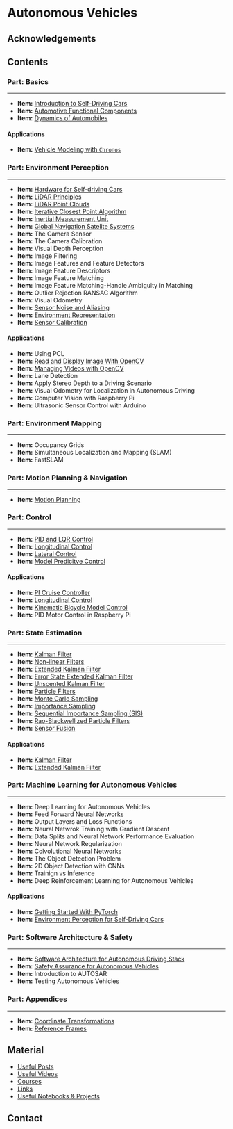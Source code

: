 # Autonomous Vehicles

## Acknowledgements

## Contents

### Part: Basics
-----

- **Item:** <a href="autonomous_vehicles_notes/intro_notes/notes.pdf">Introduction to Self-Driving Cars</a>
- **Item:** <a href="#">Automotive Functional Components</a>
- **Item:** <a href="autonomous_vehicles_notes/vehicle_dynamics_notes/notes.pdf">Dynamics of Automobiles</a>


#### Applications

- **Item:** <a href="autonomous_vehicles_notes/vehicle_modeling_chronos_notes/notes.pdf">Vehicle Modeling with ```Chronos```</a>


### Part: Environment Perception
-----
- **Item:** <a href="autonomous_vehicles_notes/hardware_notes/notes.pdf">Hardware for Self-driving Cars</a>
- **Item:** <a href="autonomous_vehicles_notes/hardware_notes/notes.pdf">LiDAR Principles</a>
- **Item:** <a href="autonomous_vehicles_notes/hardware_notes/notes.pdf">LiDAR Point Clouds</a>
- **Item:** <a href="autonomous_vehicles_notes/hardware_notes/notes.pdf">Iterative Closest Point Algorithm</a>
- **Item:** <a href="autonomous_vehicles_notes/hardware_notes/notes.pdf">Inertial Measurement Unit</a>
- **Item:** <a href="autonomous_vehicles_notes/hardware_notes/notes.pdf">Global Navigation Satelite Systems</a>
- **Item:** The Camera Sensor
- **Item:** The Camera Calibration
- **Item:** Visual Depth Perception 
- **Item:** Image Filtering
- **Item:** Image Features and Feature Detectors
- **Item:** Image Feature Descriptors
- **Item:** Image Feature Matching
- **Item:** Image Feature Matching-Handle Ambiguity in Matching
- **Item:** Outlier Rejection RANSAC Algorithm
- **Item:** Visual Odometry
- **Item:** <a href="autonomous_vehicles_notes/hardware_notes/notes.pdf">Sensor Noise and Aliasing</a>
- **Item:** <a href="autonomous_vehicles_notes/environment_representation_notes/notes.pdf">Environment Representation</a>
- **Item:** <a href="autonomous_vehicles_notes/hardware_notes/notes.pdf">Sensor Calibration</a>

#### Applications

- **Item:** Using PCL
- **Item:** <a href="simulator/applications/visual_perception/read_display_image_opencv.py">Read and Display Image With OpenCV</a>
- **Item:** <a href="simulator/applications/visual_perception/video_capture.py">Managing Videos with OpenCV</a>
- **Item:** Lane Detection
- **Item:** Apply Stereo Depth to a Driving Scenario
- **Item:** Visual Odometry for Localization in Autonomous Driving
- **Item:** Computer Vision with Raspberry Pi
- **Item:** Ultrasonic Sensor Control with Arduino

### Part: Environment Mapping
-----

- **Item:** Occupancy Grids
- **Item:** Simultaneous Localization and Mapping (SLAM)
- **Item:** FastSLAM

### Part: Motion Planning & Navigation
-----

- **Item:** <a href="autonomous_vehicles_notes/motion_planning_notes/notes.pdf">Motion Planning</a>

### Part: Control
-----

- **Item:** <a href="#">PID and LQR Control</a>
- **Item:** <a href="autonomous_vehicles_notes/longitudinal_control_notes/notes.pdf">Longitudinal Control</a>
- **Item:** <a href="autonomous_vehicles_notes/lateral_control_notes/notes.pdf">Lateral Control</a>
- **Item:** <a href="#">Model Predicitve Control</a>

#### Applications

- **Item:** <a href="simulator/applications/pi_cruise_controller.py">PI Cruise Controller</a>
- **Item:** <a href="simulator/application_notebooks/longitudinal_vehicle_model.ipynb">Longitudinal Control</a>
- **Item:** <a href="simulator/application_notebooks/kinematic_bicycle_model.ipynb">Kinematic Bicycle Model Control</a>
- **Item:** PID Motor Control in Raspberry Pi


### Part: State Estimation
-----

- **Item:** <a href="autonomous_vehicles_notes/kalman_filters_notes/notes.pdf">Kalman Filter</a>
- **Item:** <a href="autonomous_vehicles_notes/kalman_filters_notes/notes.pdf">Non-linear Filters</a>
- **Item:** <a href="autonomous_vehicles_notes/kalman_filters_notes/notes.pdf">Extended Kalman Filter</a>
- **Item:** <a href="autonomous_vehicles_notes/kalman_filters_notes/notes.pdf">Error State Extended Kalman Filter</a>
- **Item:** <a href="autonomous_vehicles_notes/kalman_filters_notes/notes.pdf">Unscented Kalman Filter</a>
- **Item:** <a href="autonomous_vehicles_notes/particle_filters_notes/notes.pdf">Particle Filters</a>
- **Item:** <a href="autonomous_vehicles_notes/particle_filters_notes/notes.pdf">Monte Carlo Sampling</a>
- **Item:** <a href="autonomous_vehicles_notes/particle_filters_notes/notes.pdf">Importance Sampling</a>
- **Item:** <a href="autonomous_vehicles_notes/particle_filters_notes/notes.pdf">Sequential Importance Sampling (SIS)</a>
- **Item:** <a href="#">Rao-Blackwellized Particle Filters</a>
- **Item:** <a href="autonomous_vehicles_notes/sensor_fusion_notes/notes.pdf">Sensor Fusion</a>

#### Applications

- **Item:** <a href="simulator/applications/linear_kalman_filter_1.py">Kalman Filter</a>
- **Item:** <a href="simulator/applications/ekg_1.py">Extended Kalman Filter</a>

### Part: Machine Learning for Autonomous Vehicles
-----

- **Item:** Deep Learning for Autonomous Vehicles
- **Item:** Feed Forward Neural Networks
- **Item:** Output Layers and Loss Functions
- **Item:** Neural Netwrok Training with Gradient Descent
- **Item:** Data Splits and Neural Network Performance Evaluation
- **Item:** Neural Network Regularization
- **Item:** Colvolutional Neural Networks
- **Item:** The Object Detection Problem
- **Item:** 2D Object Detection with CNNs
- **Item:** Trainign vs Inference
- **Item:** Deep Reinforcement Learning for Autonomous Vehicles

#### Applications

- **Item:** <a href="simulator/application_notebooks/deep_learning/pytorch/getting_started_pytorch.ipynb">Getting Started With PyTorch</a>
- **Item:** <a href="simulator/application_notebooks/deep_learning/environment_perception_for_self_driving_cars.ipynb">Environment Perception for Self-Driving Cars</a>

### Part: Software Architecture & Safety
-----

- **Item:** <a href="autonomous_vehicles_notes/software_architecture_notes/notes.pdf">Software Architecture for Autonomous Driving Stack</a>
- **Item:** <a href="autonomous_vehicles_notes/safety_notes/notes.pdf">Safety Assurance for Autonomous Vehicles</a>
- **Item:** Introduction to AUTOSAR
- **Item:** Testing Autonomous Vehicles

### Part: Appendices
-----

- **Item:** <a href="autonomous_vehicles_notes/appendices/notes.pdf">Coordinate Transformations</a>
- **Item:** <a href="autonomous_vehicles_notes/appendices/notes.pdf">Reference Frames</a>

## Material

- <a href="useful_posts.md">Useful Posts</a>
- <a href="useful_videos.md">Useful Videos</a>
- <a href="courses.md">Courses</a>
- <a href="links.md">Links</a>
- <a href="notebooks_and_projects.md">Useful Notebooks & Projects</a>


## Contact


